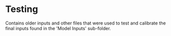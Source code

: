 # Testing 

Contains older inputs and other files that were used to test and calibrate the final inputs found in the 'Model Inputs' sub-folder.
